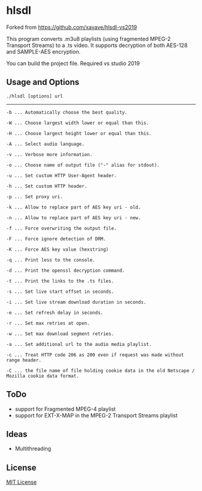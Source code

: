 hlsdl
=====
Forked from https://github.com/xavave/hlsdl-vs2019

This program converts .m3u8 playlists (using fragmented MPEG-2 Transport Streams) to a .ts video. It supports decryption of both AES-128 and SAMPLE-AES encryption.

You can build the project file. Required vs studio 2019

Usage and Options
-----------------
`./hlsdl [options] url`

---------------------------
```
-b ... Automatically choose the best quality.

-W ... Choose largest width lower or equal than this.

-H ... Choose largest height lower or equal than this.

-A ... Select audio language.

-v ... Verbose more information.

-o ... Choose name of output file ("-" alias for stdout).

-u ... Set custom HTTP User-Agent header.

-h ... Set custom HTTP header.

-p ... Set proxy uri.

-k ... Allow to replace part of AES key uri - old.

-n ... Allow to replace part of AES key uri - new.

-f ... Force overwriting the output file.

-F ... Force ignore detection of DRM.

-K ... Force AES key value (hexstring)

-q ... Print less to the console.

-d ... Print the openssl decryption command.

-t ... Print the links to the .ts files.

-s ... Set live start offset in seconds.

-i ... Set live stream download duration in seconds.

-e ... Set refresh delay in seconds.

-r ... Set max retries at open.

-w ... Set max download segment retries.

-a ... Set additional url to the audio media playlist.

-c ... Treat HTTP code 206 as 200 even if request was made without range header.

-C ... the file name of file holding cookie data in the old Netscape / Mozilla cookie data format.
```

ToDo
-----
* support for Fragmented MPEG-4 playlist
* support for EXT-X-MAP in the MPEG-2 Transport Streams playlist

Ideas
-----

- Multithreading

License
-------

[MIT License](https://github.com/xavave/hlsdl/blob/master/LICENSE)
